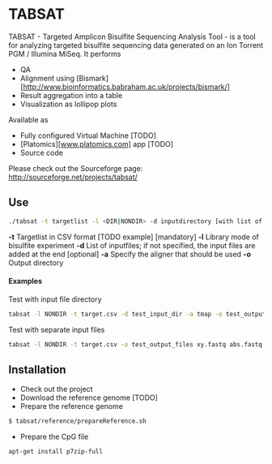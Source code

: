 # TABSAT

TABSAT - Targeted Amplicon Bisulfite Sequencing Analysis Tool - is a tool for analyzing targeted bisulfite sequencing data generated on an Ion Torrent PGM / Illumina MiSeq. 
It performs
* QA
* Alignment using [Bismark][http://www.bioinformatics.babraham.ac.uk/projects/bismark/]
* Result aggregation into a table
* Visualization as lollipop plots

Available as
* Fully configured Virtual Machine [TODO]
* [Platomics][www.platomics.com] app [TODO]
* Source code

Please check out the Sourceforge page: http://sourceforge.net/projects/tabsat/

## Use
```sh
./tabsat -t targetlist -l <DIR|NONDIR> -d inputdirectory [with list of files] -a aligner <bowtie2|tmap> -o outputdirectory [files]
```
**-t** Targetlist in CSV format [TODO example] [mandatory]
**-l** Library mode of bisulfite experiment
**-d** List of inputfiles; if not specified, the input files are added at the end [optional]
**-a** Specify the aligner that should be used
**-o** Output directory

#### Examples
Test with input file directory
```sh
tabsat -l NONDIR -t target.csv -d test_input_dir -a tmap -o test_output_dir
```
Test with separate input files
```sh
tabsat -l NONDIR -t target.csv -o test_output_files xy.fastq abs.fastq
```


## Installation
* Check out the project
* Download the reference genome [TODO]
* Prepare the reference genome
```sh
$ tabsat/reference/prepareReference.sh
```
* Prepare the CpG file
```sh
apt-get install p7zip-full
```


